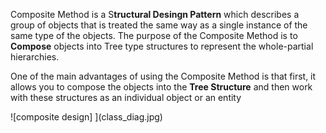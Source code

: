 Composite Method is a S**tructural Desingn Pattern** which describes a group of objects that is treated the same way as a single instance of the same type of the objects. The purpose of the Composite Method is to **Compose** objects into Tree type structures to represent the whole-partial hierarchies.

One of the main advantages of using the Composite Method is that first, it allows you to compose the objects into the **Tree Structure** and then work with these structures as an individual object or an entity

![composite design] ](class_diag.jpg)
